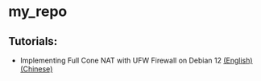 # my_repo

## Tutorials:

- Implementing Full Cone NAT with UFW Firewall on Debian 12 [(English)](https://github.com/Jason1737/my_repo/blob/main/Tutorials/Implementing_Full_Cone_NAT_with_UFW_Firewall_on_Debian_12_(English_Version).md) [(Chinese)](https://github.com/Jason1737/my_repo/blob/main/Tutorials/Implementing_Full_Cone_NAT_with_UFW_Firewall_on_Debian_12_(Chinese_Version).md)

